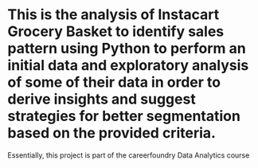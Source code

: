 # This is the analysis of Instacart Grocery Basket to identify sales pattern using Python  to perform an initial data and exploratory analysis of some of their data in order to derive insights and suggest strategies for better segmentation based on the provided criteria.
Essentially, this project is part of the careerfoundry Data Analytics course
